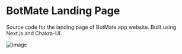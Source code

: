 # BotMate Landing Page

Source code for the landing page of BotMate.app website. Built using Next.js and Chakra-UI.

![image](https://user-images.githubusercontent.com/31907722/222900211-146be6b6-3eed-4d7d-8fb0-3a05e6b6e9c4.png)
